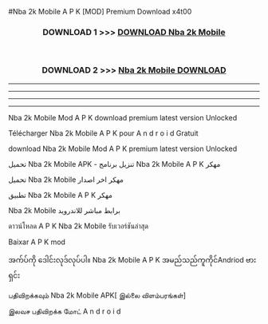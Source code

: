 #Nba 2k Mobile  A P K [MOD] Premium Download x4t00



<div align="center">

<h3>DOWNLOAD 1 >>> <a href="https://teeasianyam.web.app?sq=Nba 2k Mobile ">DOWNLOAD Nba 2k Mobile  </a></h3><br>

<h3>DOWNLOAD 2 >>> <a href="https://teeasianyam.web.app?sq=Nba 2k Mobile  ">Nba 2k Mobile   DOWNLOAD </a></h3>

</div>


----------------------------------------------------------

----------------------------------------------------------

----------------------------------------------------------

----------------------------------------------------------


Nba 2k Mobile   Mod A P K download premium latest version Unlocked

Télécharger Nba 2k Mobile   A P K pour A n d r o i d Gratuit

download Nba 2k Mobile   Mod A P K premium latest version Unlocked

تحميل Nba 2k Mobile   APK - تنزيل برنامج Nba 2k Mobile   A P K مهكر

تحميل Nba 2k Mobile   مهكر اخر اصدار

تطبيق Nba 2k Mobile   A P K مهكر

Nba 2k Mobile   برابط مباشر للاندرويد

ดาวน์โหลด A P K Nba 2k Mobile   รับเวอร์ชันล่าสุด

Baixar A P K mod

အက်ပ်ကို ဒေါင်းလုဒ်လုပ်ပါ။ Nba 2k Mobile   A P K အမည်သည်ကူကိုင်Andriod ဗားရှင်း

பதிவிறக்கவும் Nba 2k Mobile   APK[ இல்லை விளம்பரங்கள்] 
 
இலவச பதிவிறக்க மோட் A n d r o i d



